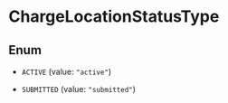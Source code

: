 

# ChargeLocationStatusType

## Enum


* `ACTIVE` (value: `"active"`)

* `SUBMITTED` (value: `"submitted"`)



